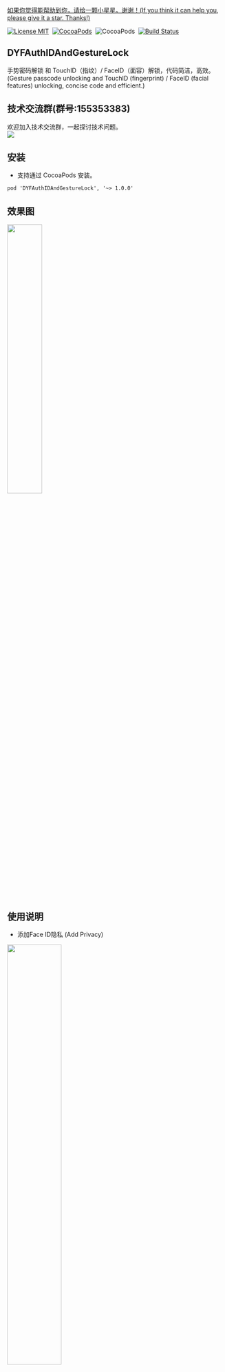 [如果你觉得能帮助到你，请给一颗小星星。谢谢！(If you think it can help you, please give it a star. Thanks!)](https://github.com/dgynfi/DYFAuthIDAndGestureLock)

[![License MIT](https://img.shields.io/badge/license-MIT-green.svg?style=flat)](LICENSE)&nbsp;
[![CocoaPods](http://img.shields.io/cocoapods/v/DYFAuthIDAndGestureLock.svg?style=flat)](http://cocoapods.org/pods/DYFAuthIDAndGestureLock)&nbsp;
![CocoaPods](http://img.shields.io/cocoapods/p/DYFAuthIDAndGestureLock.svg?style=flat)&nbsp;
[![Build Status](https://travis-ci.org/dgynfi/DYFCodeScanner.svg?branch=master)](https://travis-ci.org/dgynfi/DYFAuthIDAndGestureLock)

## DYFAuthIDAndGestureLock

手势密码解锁 和 TouchID（指纹）/ FaceID（面容）解锁，代码简洁，高效。(Gesture passcode unlocking and TouchID (fingerprint) / FaceID (facial features) unlocking, concise code and efficient.)

## 技术交流群(群号:155353383) 

欢迎加入技术交流群，一起探讨技术问题。<br />
![](https://github.com/dgynfi/DYFAuthIDAndGestureLock/raw/master/images/qq155353383.jpg)

## 安装

- 支持通过 CocoaPods 安装。
```pod install
pod 'DYFAuthIDAndGestureLock', '~> 1.0.0'
```

## 效果图

<div align=left>
<img src="https://github.com/dgynfi/DYFAuthIDAndGestureLock/raw/master/images/AuthIDAndGestureLockPreview.gif" width="40%" />
</div>

## 使用说明

- 添加Face ID隐私 (Add Privacy)

<div align=left>
<img src="https://github.com/dgynfi/DYFAuthIDAndGestureLock/raw/master/images/faceid_privacy.png" width="50%" />
</div>

```
<key>NSFaceIDUsageDescription</key>
<string>验证Face ID，是否允许App访问？</string>
```

- 导入头文件 (Import Header)

```
#import "DYFAppLock.h"
```

- 手势密码和TouchID/FaceID设置 (Gesture Passcode and TouchID/FaceID Settings)

   支持push和模态两种场景过渡 (Supporting push or modal transition)

```
- (IBAction)settingsAction:(id)sender {
    static BOOL pushOrPresent = YES;

    DYFAuthIDAndGestureLockSettingsController *vc = [[DYFAuthIDAndGestureLockSettingsController alloc] init];
    if (pushOrPresent) {
        [self.navigationController pushViewController:vc animated:YES];
    } else {
        // When presents view controller, please add navigation controller.
        UINavigationController *nc = [[UINavigationController alloc] initWithRootViewController:vc];
        [self presentViewController:nc animated:YES completion:NULL];
    }

    pushOrPresent = !pushOrPresent;
}
```

- 验证 (Authentication)

```
- (void)executeAuthentication {
    BOOL isAuthIDOpen      = [DYFSecurityHelper authIDOpen];
    BOOL isGestureCodeOpen = [DYFSecurityHelper gestureCodeOpen];
    if (!isAuthIDOpen && !isGestureCodeOpen) {
        return;
    }

    DYFAuthenticationType type = DYFAuthenticationTypeGesture;
    if (isAuthIDOpen) {
        type = DYFAuthenticationTypeAuthID;
    }

    DYFAuthenticationView *authView = [[DYFAuthenticationView alloc] initWithFrame:[UIScreen mainScreen].bounds authenticationType:type];
    authView.avatarImage = [UIImage imageNamed:@"cat49334.jpg"];
    [authView show];

    [authView authenticateWithCompletion:^(BOOL success) {
        if (success) {
            // 进行相应的操作
            NSLog(@"验证成功");
        }
    }];

    [authView loginOtherAccountWithCompletion:^{
        // 进行其他账户登录操作
        NSLog(@"登录其他账户");
    }];
}
```

## Sample Codes

- [Sample Codes Gateway](https://github.com/dgynfi/DYFAuthIDAndGestureLock/blob/master/Basic%20Files/ViewController.m)
